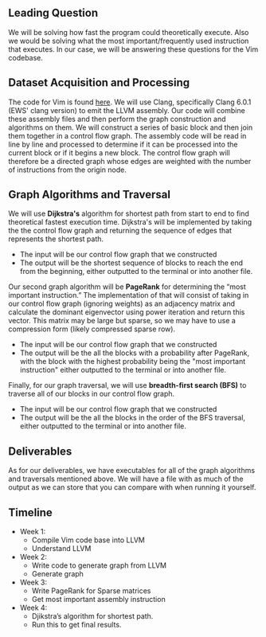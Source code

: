 ## Leading Question 
We will be solving how fast the program could theoretically execute. 
Also we would be solving what the most important/frequently 
used instruction that executes. In our case, we will be answering these questions for the Vim codebase.

## Dataset Acquisition and Processing
The code for 
Vim is found [here](https://github.com/vim/vim). 
We will use Clang, specifically Clang 6.0.1 (EWS' clang version) to emit the LLVM assembly. Our code 
will combine these assembly files and then perform the 
graph construction and algorithms on them. We will construct a
series of basic block and then join them together in a control 
flow graph. The assembly code will be read in line by line and 
processed to determine if it can be processed into the current 
block or if it begins a new block. The control flow graph will 
therefore be a directed graph whose edges are weighted with the 
number of instructions from the origin node.

## Graph Algorithms and Traversal 

We will use **Dijkstra's** algorithm for 
shortest path from start to end to find theoretical fastest 
execution time. Dijkstra's will be implemented by taking the 
the control flow graph and returning the sequence of edges that represents the shortest path. 
- The input will be our control flow graph that we constructed
- The output will be the shortest sequence of blocks to reach the end from the beginning, either outputted to the terminal or into another file.

Our second graph algorithm will be **PageRank** for determining the “most important instruction.” The implementation of 
that will consist of taking in our control flow graph (ignoring weights) as an adjacency matrix and calculate 
the dominant eigenvector using power iteration and return this vector. This matrix may be large but sparse, so we may 
have to use a compression form (likely compressed sparse row).
- The input will be our control flow graph that we constructed
- The output will be the all the blocks with a probability after PageRank, with the block with the highest probability being the "most important instruction" either outputted to the terminal or into another file.

Finally, for our graph traversal, we will use **breadth-first search (BFS)** to traverse all of our blocks in our control flow graph.
- The input will be our control flow graph that we constructed
- The output will be the all the blocks in the order of the BFS traversal, either outputted to the terminal or into another file.

## Deliverables
As for our deliverables, we have executables for all of the graph algorithms and traversals mentioned above. 
We will have a file with as much of the output as we can store that you can compare with when running it yourself. 

## Timeline
- Week 1:
  - Compile Vim code base into LLVM
  - Understand LLVM
- Week 2:
  - Write code to generate graph from LLVM
  - Generate graph
- Week 3:
  - Write PageRank for Sparse matrices
  - Get most important assembly instruction
- Week 4:
  - Djikstra’s algorithm for shortest path.
  - Run this to get final results.
